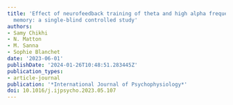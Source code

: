 ```yaml
---
title: 'Effect of neurofeedback training of theta and high alpha frequency on working
  memory: a single-blind controlled study'
authors:
- Samy Chikhi
- N. Matton
- M. Sanna
- Sophie Blanchet
date: '2023-06-01'
publishDate: '2024-01-26T10:48:51.283445Z'
publication_types:
- article-journal
publication: '*International Journal of Psychophysiology*'
doi: 10.1016/j.ijpsycho.2023.05.107
---
```

